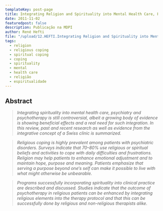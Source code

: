 ```yaml
---
templateKey: post-page
title: Integrating Religion and Spirituality into Mental Health Care, Psychiatry and Psychotherapy
date: 2011-11-02
featuredpost: false
description: Publicação na MDPI
author: René Hefti
file: "/upload/12.HEFTI.Integrating Religion and Spirituality into Mental Health Care.Psychiatry and Psychotherapy.pdf"
tags:
  - religion
  - religious coping
  - spiritual coping
  - coping
  - spirituality
  - mental
  - health care
  - religião
  - espiritualidade
---
```


## Abstract

>   _Integrating spirituality into mental health care, psychiatry and psychotherapy is still controversial, albeit a growing body of evidence is showing beneficial
>    effects and a real need for such integration.
>    In this review, past and recent research as well as evidence from the integrative concept of a Swiss clinic is summarized._
 
>   _Religious coping is highly prevalent among patients with psychiatric disorders.
>    Surveys indicate that 70–80% use religious or spiritual beliefs and activities to cope with daily difficulties and frustrations.
>    Religion may help patients to enhance emotional adjustment and to maintain hope, purpose and meaning.
>    Patients emphasize that serving a purpose beyond one‘s self can make it possible to live with what might otherwise be unbearable._
 
>   _Programs successfully incorporating spirituality into clinical practice are described and discussed.
>    Studies indicate that the outcome of psychotherapy in religious patients can be enhanced by integrating religious elements into the therapy protocol and that this
>    can be successfully done by religious and non-religious therapists alike._
